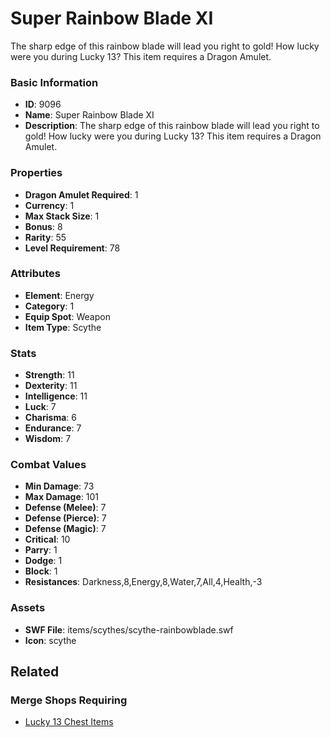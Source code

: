 # Super Rainbow Blade XI

The sharp edge of this rainbow blade will lead you right to gold! How lucky were you during Lucky 13?
 This item requires a Dragon Amulet.

### Basic Information

- **ID**: 9096
- **Name**: Super Rainbow Blade XI
- **Description**: The sharp edge of this rainbow blade will lead you right to gold! How lucky were you during Lucky 13?
 This item requires a Dragon Amulet.

### Properties

- **Dragon Amulet Required**: 1
- **Currency**: 1
- **Max Stack Size**: 1
- **Bonus**: 8
- **Rarity**: 55
- **Level Requirement**: 78

### Attributes

- **Element**: Energy
- **Category**: 1
- **Equip Spot**: Weapon
- **Item Type**: Scythe

### Stats

- **Strength**: 11
- **Dexterity**: 11
- **Intelligence**: 11
- **Luck**: 7
- **Charisma**: 6
- **Endurance**: 7
- **Wisdom**: 7

### Combat Values

- **Min Damage**: 73
- **Max Damage**: 101
- **Defense (Melee)**: 7
- **Defense (Pierce)**: 7
- **Defense (Magic)**: 7
- **Critical**: 10
- **Parry**: 1
- **Dodge**: 1
- **Block**: 1
- **Resistances**: Darkness,8,Energy,8,Water,7,All,4,Health,-3

### Assets

- **SWF File**: items/scythes/scythe-rainbowblade.swf
- **Icon**: scythe

## Related

### Merge Shops Requiring

- [Lucky 13 Chest Items](../merge-shops/132-lucky-13-chest-items.md)

